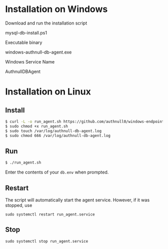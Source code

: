 # Installation on Windows
Download and run the installation script 

mysql-db-install.ps1

Executable binary 

windows-authnull-db-agent.exe

Windows Service Name 

AuthnullDBAgent

# Installation on Linux
## Install
```bash
$ curl -L -o run_agent.sh https://github.com/authnull0/windows-endpoint/raw/refs/heads/mysql-db-agent/agent/linux-build/run_agent.sh
$ sudo chmod +x run_agent.sh
$ sudo touch /var/log/authnull-db-agent.log
$ sudo chmod 666 /var/log/authnull-db-agent.log
```
## Run
```bash
$ ./run_agent.sh
```
Enter the contents of your `db.env` when prompted.
## Restart
The script will automatically start the agent service. However, if it was stopped, use
```
sudo systemctl restart run_agent.service
```
## Stop
```
sudo systemctl stop run_agent.service
```
